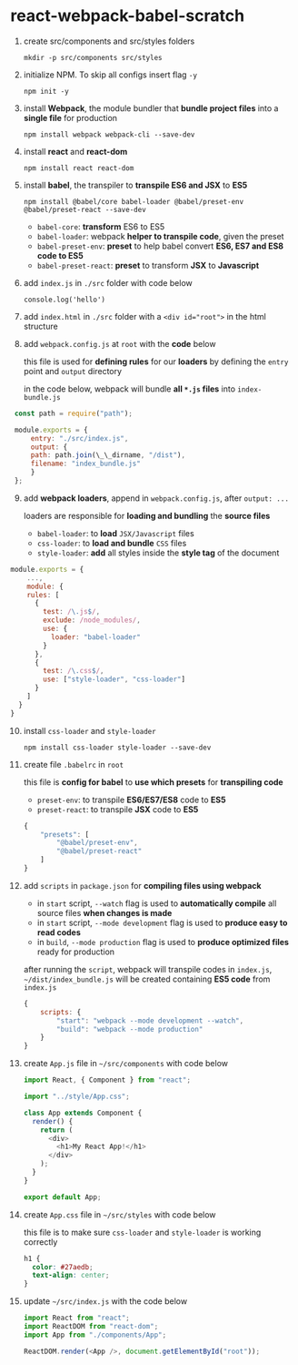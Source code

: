 # react-webpack-babel-scratch

1. create src/components and src/styles folders

   `mkdir -p src/components src/styles`

2. initialize NPM. To skip all configs insert flag `-y`

   `npm init -y`

3. install **Webpack**, the module bundler that **bundle project files** into a **single file** for production

   `npm install webpack webpack-cli --save-dev`

4. install **react** and **react-dom**

   `npm install react react-dom`

5. install **babel**, the transpiler to **transpile ES6 and JSX** to **ES5**

   `npm install @babel/core babel-loader @babel/preset-env @babel/preset-react --save-dev`

   - `babel-core`: **transform** ES6 to ES5
   - `babel-loader`: webpack **helper to transpile code**, given the preset
   - `babel-preset-env`: **preset** to help babel convert **ES6, ES7 and ES8 code to ES5**
   - `babel-preset-react`: **preset** to transform **JSX** to **Javascript**

6. add `index.js` in `./src` folder with code below

   `console.log('hello')`

7. add `index.html` in `./src` folder with a `<div id="root">` in the html structure

8. add `webpack.config.js` at `root` with the **code** below

   this file is used for **defining rules** for our **loaders** by defining the `entry` point and `output` directory

   in the code below, webpack will bundle **all `*.js` files** into `index-bundle.js`

```javascript
 const path = require("path");

 module.exports = {
     entry: "./src/index.js",
     output: {
     path: path.join(\_\_dirname, "/dist"),
     filename: "index_bundle.js"
     }
 };
```

9. add **webpack loaders**, append in `webpack.config.js`, after `output: ...`

   loaders are responsible for **loading and bundling** the **source files**

   - `babel-loader`: to **load** `JSX/Javascript` files
   - `css-loader`: to **load and bundle** `CSS` files
   - `style-loader`: **add** all styles inside the **style tag** of the document

```javascript
module.exports = {
    ...,
    module: {
    rules: [
      {
        test: /\.js$/,
        exclude: /node_modules/,
        use: {
          loader: "babel-loader"
        }
      },
      {
        test: /\.css$/,
        use: ["style-loader", "css-loader"]
      }
    ]
  }
}
```

10. install `css-loader` and `style-loader`

    `npm install css-loader style-loader --save-dev`

11. create file `.babelrc` in `root`

    this file is **config for babel** to **use which presets** for **transpiling code**

    - `preset-env`: to transpile **ES6/ES7/ES8** code to **ES5**
    - `preset-react`: to transpile **JSX** code to **ES5**

    ```javascript
    {
        "presets": [
            "@babel/preset-env",
            "@babel/preset-react"
        ]
    }
    ```

12. add `scripts` in `package.json` for **compiling files using webpack**

    - in `start` script, `--watch` flag is used to **automatically compile** all source files **when changes is made**
    - in `start` script, `--mode development` flag is used to **produce easy to read codes**
    - in `build`, `--mode production` flag is used to **produce optimized files** ready for production

    after running the `script`, webpack will transpile codes in `index.js`, `~/dist/index_bundle.js` will be created containing **ES5 code** from `index.js`

    ```javascript
    {
        scripts: {
            "start": "webpack --mode development --watch",
            "build": "webpack --mode production"
        }
    }
    ```

13. create `App.js` file in `~/src/components` with code below

    ```javascript
    import React, { Component } from "react";

    import "../style/App.css";

    class App extends Component {
      render() {
        return (
          <div>
            <h1>My React App!</h1>
          </div>
        );
      }
    }

    export default App;
    ```

14. create `App.css` file in `~/src/styles` with code below

    this file is to make sure `css-loader` and `style-loader` is working correctly

    ```css
    h1 {
      color: #27aedb;
      text-align: center;
    }
    ```

15. update `~/src/index.js` with the code below

    ```javascript
    import React from "react";
    import ReactDOM from "react-dom";
    import App from "./components/App";

    ReactDOM.render(<App />, document.getElementById("root"));
    ```
